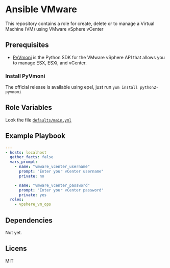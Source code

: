 # Ansible VMware

This repository contains a role for create, delete or to manage a Virtual Machine (VM) using VMware vSphere vCenter

## Prerequisites
* [PyVmoni](https://pypi.python.org/pypi/pyvmomi/) is the Python SDK for the VMware vSphere API that allows you to manage ESX, ESXi, and vCenter.

### Install PyVmoni
The official release is available using epel, just run `yum install python2-pyvmomi`

## Role Variables
Look the file [`defaults/main.yml`](defaults/main.yml)

## Example Playbook
```yaml
---
- hosts: localhost
  gather_facts: false
  vars_prompt:
    - name: "vmware_vcenter_username"
      prompt: "Enter your vCenter username"
      private: no

    - name: "vmware_vcenter_password"
      prompt: "Enter your vCenter password"
      private: yes
  roles:
    - vpshere_vm_ops
```

## Dependencies
Not yet.

## Licens
MIT
